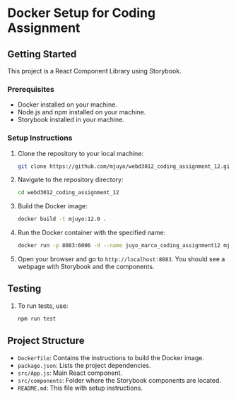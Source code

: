 # Docker Setup for Coding Assignment

## Getting Started

This project is a React Component Library using Storybook.

### Prerequisites

- Docker installed on your machine.
- Node.js and npm installed on your machine.
- Storybook installed in your machine.

### Setup Instructions

1. Clone the repository to your local machine:

    ```bash
    git clone https://github.com/mjuyo/webd3012_coding_assignment_12.git
    ```

2. Navigate to the repository directory:
    
    ```bash
    cd webd3012_coding_assignment_12
    ```

3. Build the Docker image:

    ```bash
    docker build -t mjuyo:12.0 .
    ```

4. Run the Docker container with the specified name:

    ```bash
    docker run -p 8083:6006 -d --name juyo_marco_coding_assignment12 mjuyo:12.0
    ```

5. Open your browser and go to `http://localhost:8083`. You should see a webpage with Storybook and the components.


## Testing

1. To run tests, use:

    ```bash
    npm run test
    ```

## Project Structure

- `Dockerfile`: Contains the instructions to build the Docker image.
- `package.json`: Lists the project dependencies.
- `src/App.js`: Main React component.
- `src/components`: Folder where the Storybook components are located.
- `README.md`: This file with setup instructions.
